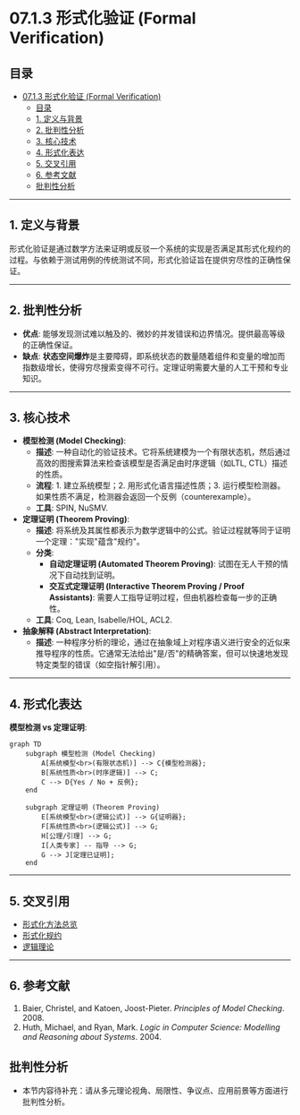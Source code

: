 # 07.1.3 形式化验证 (Formal Verification)

## 目录

- [07.1.3 形式化验证 (Formal Verification)](#0713-形式化验证-formal-verification)
  - [目录](#目录)
  - [1. 定义与背景](#1-定义与背景)
  - [2. 批判性分析](#2-批判性分析)
  - [3. 核心技术](#3-核心技术)
  - [4. 形式化表达](#4-形式化表达)
  - [5. 交叉引用](#5-交叉引用)
  - [6. 参考文献](#6-参考文献)
  - [批判性分析](#批判性分析)

---

## 1. 定义与背景

形式化验证是通过数学方法来证明或反驳一个系统的实现是否满足其形式化规约的过程。与依赖于测试用例的传统测试不同，形式化验证旨在提供穷尽性的正确性保证。

---

## 2. 批判性分析

- **优点**: 能够发现测试难以触及的、微妙的并发错误和边界情况。提供最高等级的正确性保证。
- **缺点**: **状态空间爆炸**是主要障碍，即系统状态的数量随着组件和变量的增加而指数级增长，使得穷尽搜索变得不可行。定理证明需要大量的人工干预和专业知识。

---

## 3. 核心技术

- **模型检测 (Model Checking)**:
  - **描述**: 一种自动化的验证技术。它将系统建模为一个有限状态机，然后通过高效的图搜索算法来检查该模型是否满足由时序逻辑（如LTL, CTL）描述的性质。
  - **流程**: 1. 建立系统模型；2. 用形式化语言描述性质；3. 运行模型检测器。如果性质不满足，检测器会返回一个反例（counterexample）。
  - **工具**: SPIN, NuSMV.
- **定理证明 (Theorem Proving)**:
  - **描述**: 将系统及其属性都表示为数学逻辑中的公式。验证过程就等同于证明一个定理："实现"蕴含"规约"。
  - **分类**:
    - **自动定理证明 (Automated Theorem Proving)**: 试图在无人干预的情况下自动找到证明。
    - **交互式定理证明 (Interactive Theorem Proving / Proof Assistants)**: 需要人工指导证明过程，但由机器检查每一步的正确性。
  - **工具**: Coq, Lean, Isabelle/HOL, ACL2.
- **抽象解释 (Abstract Interpretation)**:
  - **描述**: 一种程序分析的理论，通过在抽象域上对程序语义进行安全的近似来推导程序的性质。它通常无法给出"是/否"的精确答案，但可以快速地发现特定类型的错误（如空指针解引用）。

---

## 4. 形式化表达

**模型检测 vs 定理证明**:

```mermaid
graph TD
    subgraph 模型检测 (Model Checking)
        A[系统模型<br>(有限状态机)] --> C{模型检测器};
        B[系统性质<br>(时序逻辑)] --> C;
        C --> D{Yes / No + 反例};
    end

    subgraph 定理证明 (Theorem Proving)
        E[系统模型<br>(逻辑公式)] --> G{证明器};
        F[系统性质<br>(逻辑公式)] --> G;
        H[公理/引理] --> G;
        I[人类专家] -- 指导 --> G;
        G --> J[定理已证明];
    end
```

---

## 5. 交叉引用

- [形式化方法总览](README.md)
- [形式化规约](07.1.2_Formal_Specification.md)
- [逻辑理论](README.md)

---

## 6. 参考文献

1. Baier, Christel, and Katoen, Joost-Pieter. *Principles of Model Checking*. 2008.
2. Huth, Michael, and Ryan, Mark. *Logic in Computer Science: Modelling and Reasoning about Systems*. 2004.

## 批判性分析

- 本节内容待补充：请从多元理论视角、局限性、争议点、应用前景等方面进行批判性分析。
